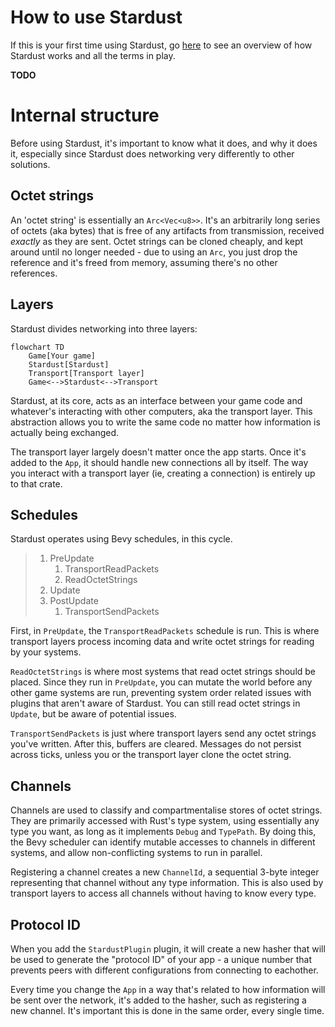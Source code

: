 # How to use Stardust
If this is your first time using Stardust, go [here](#internal-structure) to see an overview of how Stardust works and all the terms in play.

**TODO**

# Internal structure
Before using Stardust, it's important to know what it does, and why it does it, especially since Stardust does networking very differently to other solutions.

## Octet strings
An 'octet string' is essentially an `Arc<Vec<u8>>`. It's an arbitrarily long series of octets (aka bytes) that is free of any artifacts from transmission, received *exactly* as they are sent. Octet strings can be cloned cheaply, and kept around until no longer needed - due to using an `Arc`, you just drop the reference and it's freed from memory, assuming there's no other references.

## Layers
Stardust divides networking into three layers:

```mermaid
flowchart TD
    Game[Your game]
    Stardust[Stardust]
    Transport[Transport layer]
    Game<-->Stardust<-->Transport
```

Stardust, at its core, acts as an interface between your game code and whatever's interacting with other computers, aka the transport layer. This abstraction allows you to write the same code no matter how information is actually being exchanged.

The transport layer largely doesn't matter once the app starts. Once it's added to the `App`, it should handle new connections all by itself. The way you interact with a transport layer (ie, creating a connection) is entirely up to that crate.

## Schedules
Stardust operates using Bevy schedules, in this cycle.

> 1. PreUpdate
>    1. TransportReadPackets
>    2. ReadOctetStrings
> 2. Update
> 3. PostUpdate
>    1. TransportSendPackets

First, in `PreUpdate`, the `TransportReadPackets` schedule is run. This is where transport layers process incoming data and write octet strings for reading by your systems.

`ReadOctetStrings` is where most systems that read octet strings should be placed. Since they run in `PreUpdate`, you can mutate the world before any other game systems are run, preventing system order related issues with plugins that aren't aware of Stardust. You can still read octet strings in `Update`, but be aware of potential issues.

`TransportSendPackets` is just where transport layers send any octet strings you've written. After this, buffers are cleared. Messages do not persist across ticks, unless you or the transport layer clone the octet string.

## Channels
Channels are used to classify and compartmentalise stores of octet strings. They are primarily accessed with Rust's type system, using essentially any type you want, as long as it implements `Debug` and `TypePath`. By doing this, the Bevy scheduler can identify mutable accesses to channels in different systems, and allow non-conflicting systems to run in parallel.

Registering a channel creates a new `ChannelId`, a sequential 3-byte integer representing that channel without any type information. This is also used by transport layers to access all channels without having to know every type.

## Protocol ID
When you add the `StardustPlugin` plugin, it will create a new hasher that will be used to generate the "protocol ID" of your app - a unique number that prevents peers with different configurations from connecting to eachother.

Every time you change the `App` in a way that's related to how information will be sent over the network, it's added to the hasher, such as registering a new channel. It's important this is done in the same order, every single time.